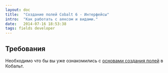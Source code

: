 ```yaml
---
layout: doc
title:  "Создание полей Cobalt 6 - Интерфейсы"
intro:  "Как работать с аяксом и видами."
date:   2014-07-16 18:53:38
tags: fields developer
---
```


## Требования

Необходимо что бы вы уже ознакомились с [основами создания полей](/ru/cobalt/create-cobalt-field-base/) в Кобальт.

